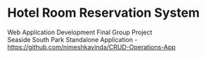 # Hotel Room Reservation System
 Web Application Development Final Group Project<br>
 Seaside South Park Standalone Application - https://github.com/nimeshkavinda/CRUD-Operations-App
